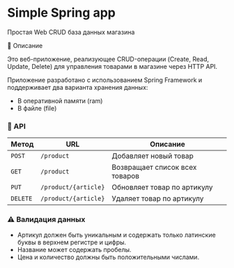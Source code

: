 # Simple Spring app

Простая Web CRUD база данных магазина

📌 Описание

Это веб-приложение, реализующее CRUD-операции (Create, Read, Update, Delete) для управления товарами в магазине через HTTP API.

Приложение разработано с использованием Spring Framework и поддерживает два варианта хранения данных:
- В оперативной памяти (ram)
- В файле (file)

### 📌 API

| Метод   | URL                  | Описание                      |
|---------|----------------------|--------------------------------|
| `POST`  | `/product`           | Добавляет новый товар         |
| `GET`   | `/product`           | Возвращает список всех товаров |
| `PUT`   | `/product/{article}` | Обновляет товар по артикулу   |
| `DELETE`| `/product/{article}` | Удаляет товар по артикулу     |


### ⚠️ Валидация данных

- Артикул должен быть уникальным и содержать только латинские буквы в верхнем регистре и цифры.
- Название может содержать пробелы.
- Цена и количество должны быть положительными числами.
